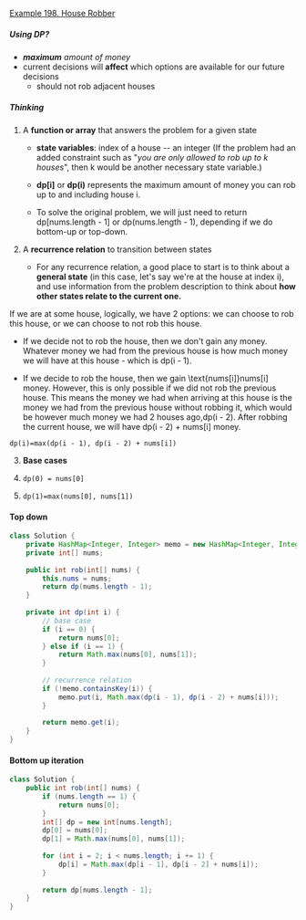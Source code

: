 [Example 198. House Robber](https://leetcode.com/explore/learn/card/dynamic-programming/631/strategy-for-solving-dp-problems/4097/)

##### Using DP?

* ***maximum** amount of money*
* current decisions will **affect** which options are available for our future decisions
  * should not rob adjacent houses

##### Thinking

1. A **function or array** that answers the problem for a given state

   * **state variables**: index of a house -- an integer (If the problem had an added constraint such as "*you are only allowed to rob up to k houses*", then k would be another necessary state variable.)

   * **dp[i]** or **dp(i)** represents the maximum amount of money you can rob up to and including house i.

   * To solve the original problem, we will just need to return dp[nums.length - 1] or dp(nums.length - 1), depending if we do bottom-up or top-down.

2. A **recurrence relation** to transition between states
   *  For any recurrence relation, a good place to start is to think about a **general state** (in this case, let's say we're at the house at index i), and use information from the problem description to think about **how other states relate to the current one.**

If we are at some house, logically, we have 2 options: we can choose to rob this house, or we can choose to not rob this house.

* If we decide not to rob the house, then we don't gain any money. Whatever money we had from the previous house is how much money we will have at this house - which is dp(i - 1).

* If we decide to rob the house, then we gain \text{nums[i]}nums[i] money. However, this is only possible if we did not rob the previous house. This means the money we had when arriving at this house is the money we had from the previous house without robbing it, which would be however much money we had 2 houses ago,dp(i - 2). After robbing the current house, we will have dp(i - 2) + nums[i] money.

`dp(i)=max(dp(i - 1), dp(i - 2) + nums[i]) `

3. **Base cases**

1. `dp(0) = nums[0]`
2. `dp(1)=max(nums[0], nums[1])`



#### Top down

```java
class Solution {
    private HashMap<Integer, Integer> memo = new HashMap<Integer, Integer>();
    private int[] nums;
    
    public int rob(int[] nums) {
        this.nums = nums;
        return dp(nums.length - 1);
    }
    
    private int dp(int i) {
        // base case
        if (i == 0) {
            return nums[0];
        } else if (i == 1) {
            return Math.max(nums[0], nums[1]);
        }
        
        // recurrence relation
        if (!memo.containsKey(i)) {
            memo.put(i, Math.max(dp(i - 1), dp(i - 2) + nums[i]));
        }
        
        return memo.get(i);
    }
}
```

#### Bottom up iteration

```java
class Solution {    
    public int rob(int[] nums) {
        if (nums.length == 1) {
            return nums[0];
        }
        int[] dp = new int[nums.length];
        dp[0] = nums[0];
        dp[1] = Math.max(nums[0], nums[1]);
        
        for (int i = 2; i < nums.length; i += 1) {
            dp[i] = Math.max(dp[i - 1], dp[i - 2] + nums[i]);
        }
                
        return dp[nums.length - 1];
    }
}
```

